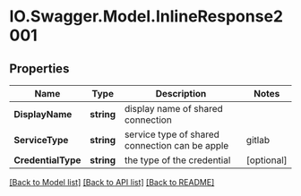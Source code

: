 # IO.Swagger.Model.InlineResponse2001
## Properties

Name | Type | Description | Notes
------------ | ------------- | ------------- | -------------
**DisplayName** | **string** | display name of shared connection | 
**ServiceType** | **string** | service type of shared connection can be apple|gitlab|googleplay|jira | 
**CredentialType** | **string** | the type of the credential | [optional] 

[[Back to Model list]](../README.md#documentation-for-models) [[Back to API list]](../README.md#documentation-for-api-endpoints) [[Back to README]](../README.md)

